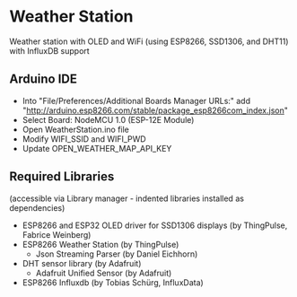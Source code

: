 # Weather Station

Weather station with OLED and WiFi (using ESP8266, SSD1306, and DHT11) with InfluxDB support

## Arduino IDE

* Into "File/Preferences/Additional Boards Manager URLs:" add "http://arduino.esp8266.com/stable/package_esp8266com_index.json"
* Select Board: NodeMCU 1.0 (ESP-12E Module)
* Open WeatherStation.ino file
* Modify WIFI_SSID and WIFI_PWD
* Update OPEN_WEATHER_MAP_API_KEY

## Required Libraries

(accessible via Library manager - indented libraries installed as dependencies)

* ESP8266 and ESP32 OLED driver for SSD1306 displays (by ThingPulse, Fabrice Weinberg)
* ESP8266 Weather Station (by ThingPulse)
  * Json Streaming Parser (by Daniel Eichhorn)
* DHT sensor library (by Adafruit)
  * Adafruit Unified Sensor (by Adafruit)
* ESP8266 Influxdb (by Tobias Schürg, InfluxData)